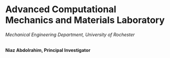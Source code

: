 # Advanced Computational Mechanics and Materials Laboratory

###### Mechanical Engineering Department, University of Rochester

#### Niaz Abdolrahim, Principal Investigator